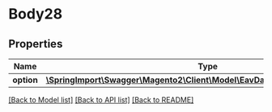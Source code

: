 # Body28

## Properties
Name | Type | Description | Notes
------------ | ------------- | ------------- | -------------
**option** | [**\SpringImport\Swagger\Magento2\Client\Model\EavDataAttributeOptionInterface**](EavDataAttributeOptionInterface.md) |  | 

[[Back to Model list]](../README.md#documentation-for-models) [[Back to API list]](../README.md#documentation-for-api-endpoints) [[Back to README]](../README.md)


